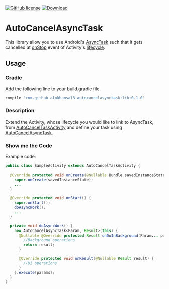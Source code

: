 [![GitHub license](https://img.shields.io/github/license/dcendents/android-maven-gradle-plugin.svg)](http://www.apache.org/licenses/LICENSE-2.0.html) 
[![Download](https://api.bintray.com/packages/alokbansal8/maven/AutoCancelAsyncTask/images/download.svg)](https://bintray.com/alokbansal8/maven/AutoCancelAsyncTask/_latestVersion)

# AutoCancelAsyncTask
This library allow you to use Android's [AsyncTask](http://developer.android.com/reference/android/os/AsyncTask.html) such that it gets cancelled at [onStop](http://developer.android.com/reference/android/app/Activity.html#onStop()) event of Activity's [lifecycle](http://developer.android.com/guide/components/activities.html#Lifecycle).

## Usage
### Gradle
Add the following line to your build.gradle file.
```groovy
compile 'com.github.alokbansal8.autocancelasynctask:lib:0.1.0'
```

### Description
Extend the Activity, whose lifecycle you would like to link to AsyncTask, from [AutoCancelTaskActivity](https://github.com/AlokBansal8/AutoCancelAsyncTask/blob/master/lib/src/main/java/com/github/alokbansal8/autocancelasynctask/AutoCancelTaskActivity.java) and define your task using [AutoCancelAsyncTask](https://github.com/AlokBansal8/AutoCancelAsyncTask/blob/master/lib/src/main/java/com/github/alokbansal8/autocancelasynctask/AutoCancelAsyncTask.java).

### Show me the Code
Example code:
```java
public class SampleActivity extends AutoCancelTaskActivity {

  @Override protected void onCreate(@Nullable Bundle savedInstanceState) {
    super.onCreate(savedInstanceState);
    ...
  }

  @Override protected void onStart() {
    super.onStart();
    doAsyncWork();
    ...
  }

  private void doAsyncWork() {
    new AutoCancelAsyncTask<Param, Result>(this) {
      @Nullable @Override protected Result onDoInBackground(Param... params) {
        //Background operations
        return result;
      }

      @Override protected void onResult(@Nullable Result result) {
        //UI operations
      }
    }.execute(params);
  }
}
```

